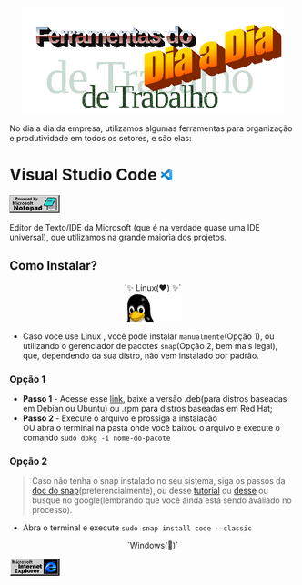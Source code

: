 <p align="center">
<img src="./img/wordart.png"/> 
</p>

No dia a dia da empresa, utilizamos algumas ferramentas para organização e produtividade em todos os setores, e são elas:

# Visual Studio Code <img src="./img/vscode.png" width="20px">

<img src="./img/notepad.gif"/>

Editor de Texto/IDE da Microsoft (que é na verdade quase uma IDE universal), que utilizamos na grande maioria dos projetos.

## Como Instalar?

<p align="center">
`✨ Linux(❤️) ✨`<br>
<img src="./img/penguin-computing.gif" width="100px">
</p>


- Caso voce use Linux , você pode instalar `manualmente`(Opção 1), ou utilizando o gerenciador de pacotes `snap`(Opção 2, bem mais legal), que, dependendo da sua distro, não vem instalado por padrão.

### Opção 1 
- **Passo 1** - Acesse esse [link](https://code.visualstudio.com/download), baixe a versão .deb(para distros baseadas em Debian ou Ubuntu) ou .rpm para distros baseadas em Red Hat;
- **Passo 2** - Execute o arquivo e prossiga a instalação<br/> OU abra o terminal na pasta onde você baixou o arquivo e execute o comando `sudo dpkg -i nome-do-pacote`


### Opção 2
> Caso não tenha o snap instalado no seu sistema, siga os passos da [doc do snap](https://snapcraft.io/docs/installing-snapd)(preferencialmente), ou desse [tutorial](https://guialinux.uniriotec.br/snap/) ou [desse](https://www.edivaldobrito.com.br/suporte-a-pacotes-snap-no-linux/) ou busque no google(lembrando que você ainda está sendo avaliado no processo).
- Abra o terminal e execute `sudo snap install code --classic
`
<p align="center">
`Windows(🤢)`
</p>










<img src="./img/ie.gif">